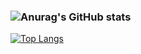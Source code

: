 ### ![Anurag's GitHub stats](https://github-readme-stats.vercel.app/api?username=Hanson-Tsai&show_icons=true&theme=flag-india)
[![Top Langs](https://github-readme-stats.vercel.app/api/top-langs/?username=Hanson-Tsai&show_icons=true&theme=flag-india)](https://github.com/anuraghazra/github-readme-stats)

<!--
**Hanson-Tsai/Hanson-Tsai** is a ✨ _special_ ✨ repository because its `README.md` (this file) appears on your GitHub profile.

Here are some ideas to get you started:

- 🔭 I’m currently working on ...
- 🌱 I’m currently learning ...
- 👯 I’m looking to collaborate on ...
- 🤔 I’m looking for help with ...
- 💬 Ask me about ...
- 📫 How to reach me: ...
- 😄 Pronouns: ...
- ⚡ Fun fact: ...
-->
